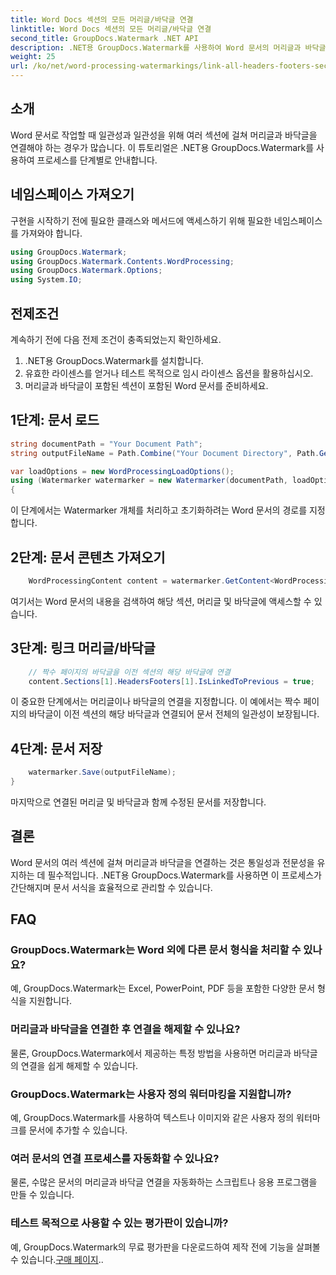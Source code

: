 ```yaml
---
title: Word Docs 섹션의 모든 머리글/바닥글 연결
linktitle: Word Docs 섹션의 모든 머리글/바닥글 연결
second_title: GroupDocs.Watermark .NET API
description: .NET용 GroupDocs.Watermark를 사용하여 Word 문서의 머리글과 바닥글을 쉽게 연결할 수 있습니다. 일관성과 전문성을 쉽게 보장하세요.
weight: 25
url: /ko/net/word-processing-watermarkings/link-all-headers-footers-section-word-docs/
---
```

## 소개
Word 문서로 작업할 때 일관성과 일관성을 위해 여러 섹션에 걸쳐 머리글과 바닥글을 연결해야 하는 경우가 많습니다. 이 튜토리얼은 .NET용 GroupDocs.Watermark를 사용하여 프로세스를 단계별로 안내합니다.
## 네임스페이스 가져오기
구현을 시작하기 전에 필요한 클래스와 메서드에 액세스하기 위해 필요한 네임스페이스를 가져와야 합니다.
```csharp
using GroupDocs.Watermark;
using GroupDocs.Watermark.Contents.WordProcessing;
using GroupDocs.Watermark.Options;
using System.IO;
```
## 전제조건
계속하기 전에 다음 전제 조건이 충족되었는지 확인하세요.
1. .NET용 GroupDocs.Watermark를 설치합니다.
2. 유효한 라이센스를 얻거나 테스트 목적으로 임시 라이센스 옵션을 활용하십시오.
3. 머리글과 바닥글이 포함된 섹션이 포함된 Word 문서를 준비하세요.
## 1단계: 문서 로드
```csharp
string documentPath = "Your Document Path";
string outputFileName = Path.Combine("Your Document Directory", Path.GetFileName(documentPath));

var loadOptions = new WordProcessingLoadOptions();
using (Watermarker watermarker = new Watermarker(documentPath, loadOptions))
{
```
이 단계에서는 Watermarker 개체를 처리하고 초기화하려는 Word 문서의 경로를 지정합니다.
## 2단계: 문서 콘텐츠 가져오기
```csharp
    WordProcessingContent content = watermarker.GetContent<WordProcessingContent>();
```
여기서는 Word 문서의 내용을 검색하여 해당 섹션, 머리글 및 바닥글에 액세스할 수 있습니다.
## 3단계: 링크 머리글/바닥글
```csharp
    // 짝수 페이지의 바닥글을 이전 섹션의 해당 바닥글에 연결
    content.Sections[1].HeadersFooters[1].IsLinkedToPrevious = true;
```
이 중요한 단계에서는 머리글이나 바닥글의 연결을 지정합니다. 이 예에서는 짝수 페이지의 바닥글이 이전 섹션의 해당 바닥글과 연결되어 문서 전체의 일관성이 보장됩니다.

## 4단계: 문서 저장
```csharp
    watermarker.Save(outputFileName);
}
```
마지막으로 연결된 머리글 및 바닥글과 함께 수정된 문서를 저장합니다.

## 결론
Word 문서의 여러 섹션에 걸쳐 머리글과 바닥글을 연결하는 것은 통일성과 전문성을 유지하는 데 필수적입니다. .NET용 GroupDocs.Watermark를 사용하면 이 프로세스가 간단해지며 문서 서식을 효율적으로 관리할 수 있습니다.
## FAQ
### GroupDocs.Watermark는 Word 외에 다른 문서 형식을 처리할 수 있나요?
예, GroupDocs.Watermark는 Excel, PowerPoint, PDF 등을 포함한 다양한 문서 형식을 지원합니다.
### 머리글과 바닥글을 연결한 후 연결을 해제할 수 있나요?
물론, GroupDocs.Watermark에서 제공하는 특정 방법을 사용하면 머리글과 바닥글의 연결을 쉽게 해제할 수 있습니다.
### GroupDocs.Watermark는 사용자 정의 워터마킹을 지원합니까?
예, GroupDocs.Watermark를 사용하여 텍스트나 이미지와 같은 사용자 정의 워터마크를 문서에 추가할 수 있습니다.
### 여러 문서의 연결 프로세스를 자동화할 수 있나요?
물론, 수많은 문서의 머리글과 바닥글 연결을 자동화하는 스크립트나 응용 프로그램을 만들 수 있습니다.
### 테스트 목적으로 사용할 수 있는 평가판이 있습니까?
 예, GroupDocs.Watermark의 무료 평가판을 다운로드하여 제작 전에 기능을 살펴볼 수 있습니다.[구매 페이지](https://purchase.groupdocs.com/temporary-license/)..
